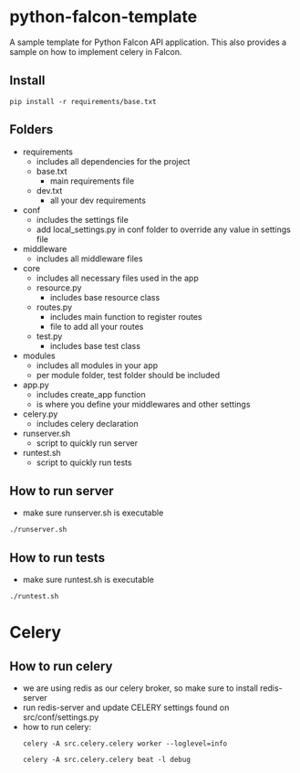# python-falcon-template
A sample template for Python Falcon API application. This also provides a sample on how to implement celery in Falcon.

## Install
```
pip install -r requirements/base.txt
```

## Folders
* requirements
    - includes all dependencies for the project
    * base.txt
        - main requirements file
    * dev.txt
        - all your dev requirements
* conf
    - includes the settings file
    - add local_settings.py in conf folder to override any value in settings file
* middleware
    - includes all middleware files
* core
    - includes all necessary files used in the app
    * resource.py
        - includes base resource class
    * routes.py
        - includes main function to register routes
        - file to add all your routes
    * test.py
        - includes base test class
* modules
    - includes all modules in your app
    - per module folder, test folder should be included
* app.py
    - includes create_app function
    - is where you define your middlewares and other settings
* celery.py
    - includes celery declaration
* runserver.sh
    - script to quickly run server
* runtest.sh
    - script to quickly run tests

## How to run server
* make sure runserver.sh is executable
```
./runserver.sh
```

## How to run tests
* make sure runtest.sh is executable
```
./runtest.sh
```

# Celery

## How to run celery
* we are using redis as our celery broker, so make sure to install redis-server
* run redis-server and update CELERY settings found on src/conf/settings.py
* how to run celery:
    ```
    celery -A src.celery.celery worker --loglevel=info
    ```
    ```
    celery -A src.celery.celery beat -l debug
    ```
